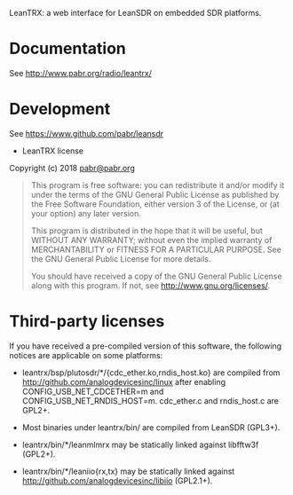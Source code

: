 LeanTRX: a web interface for LeanSDR on embedded SDR platforms.

# Documentation

See http://www.pabr.org/radio/leantrx/

# Development

See https://www.github.com/pabr/leansdr

* LeanTRX license

Copyright (c) 2018 <pabr@pabr.org>

> This program is free software: you can redistribute it and/or modify
> it under the terms of the GNU General Public License as published by
> the Free Software Foundation, either version 3 of the License, or
> (at your option) any later version.
> 
> This program is distributed in the hope that it will be useful,
> but WITHOUT ANY WARRANTY; without even the implied warranty of
> MERCHANTABILITY or FITNESS FOR A PARTICULAR PURPOSE.  See the
> GNU General Public License for more details.
> 
> You should have received a copy of the GNU General Public License
> along with this program.  If not, see <http://www.gnu.org/licenses/>.

# Third-party licenses

If you have received a pre-compiled version of this software, the
following notices are applicable on some platforms:

- leantrx/bsp/plutosdr/*/{cdc_ether.ko,rndis_host.ko} are compiled
  from http://github.com/analogdevicesinc/linux after enabling
  CONFIG_USB_NET_CDCETHER=m and CONFIG_USB_NET_RNDIS_HOST=m.
  cdc_ether.c and rndis_host.c are GPL2+.

- Most binaries under leantrx/bin/ are compiled from LeanSDR (GPL3+).

- leantrx/bin/*/leanmlmrx may be statically linked against
  libfftw3f (GPL2+).

- leantrx/bin/*/leaniio{rx,tx} may be statically linked against
  http://github.com/analogdevicesinc/libiio (GPL2.1+).
